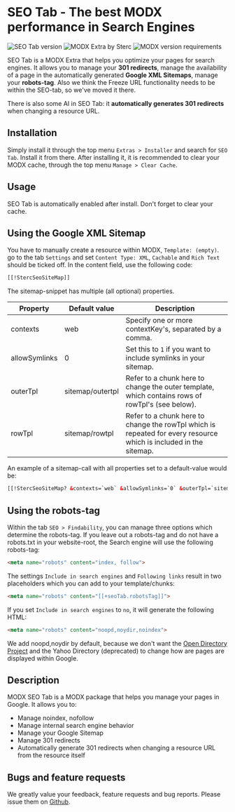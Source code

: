 # SEO Tab - The best MODX performance in Search Engines
![SEO Tab version](https://img.shields.io/badge/version-2.0-blue.svg) ![MODX Extra by Sterc](https://img.shields.io/badge/checked%20by-sterc-ff69b4.svg) ![MODX version requirements](https://img.shields.io/badge/modx%20version%20requirement-2.5%2B-brightgreen.svg)

SEO Tab is a MODX Extra that helps you optimize your pages for search engines. It allows you to manage your **301 redirects**, manage the availability of a page in the automatically generated **Google XML Sitemaps**, manage your **robots-tag**. Also we think the Freeze URL functionality needs to be within the SEO-tab, so we've moved it there.

There is also some AI in SEO Tab: it **automatically generates 301 redirects** when changing a resource URL.

## Installation
Simply install it through the top menu ```Extras > Installer``` and search for ```SEO Tab```. Install it from there. After installing it, it is recommended to clear your MODX cache, through the top menu ```Manage > Clear Cache```.

## Usage
SEO Tab is automatically enabled after install. Don't forget to clear your cache.

## Using the Google XML Sitemap
You have to manually create a resource within MODX, ```Template: (empty)```. go to the tab ```Settings``` and set ```Content Type: XML```, ```Cachable``` and ```Rich Text``` should be ticked off. In the content field, use the following code:


```HTML
[[!StercSeoSiteMap]]
```

The sitemap-snippet has multiple (all optional) properties.

Property | Default value | Description
---|---|---
contexts|web|Specify one or more contextKey's, separated by a comma.
allowSymlinks|0|Set this to ```1``` if you want to include symlinks in your sitemap.
outerTpl|sitemap/outertpl|Refer to a chunk here to change the outer template, which contains rows of rowTpl's (see below).
rowTpl|sitemap/rowtpl|Refer to a chunk here to change the rowTpl which is repeated for every resource which is included in the sitemap.

An example of a sitemap-call with all properties set to a default-value would be:
```HTML
[[!StercSeoSiteMap? &contexts=`web` &allowSymlinks=`0` &outerTpl=`sitemap/outertpl` &rowTpl=`sitemap/rowtpl`]]
```

## Using the robots-tag
Within the tab ```SEO > Findability```, you can manage three options which determine the robots-tag. If you leave out a robots-tag and do not have a robots.txt in your website-root, the Search engine will use the following robots-tag:
```HTML
<meta name="robots" content="index, follow">
```

The settings ```Include in search engines``` and ```Following links``` result in two placeholders which you can add to your template/chunks:

```HTML
<meta name="robots" content="[[+seoTab.robotsTag]]">
```

If you set ```Include in search engines``` to ```no```, it will generate the following HTML:

```HTML
<meta name="robots" content="noopd,noydir,noindex">
```

We add noopd,noydir by default, because we don't want the [Open Directory Project](http://www.dmoz.org/) and the Yahoo Directory (deprecated) to change how are pages are displayed within Google.


## Description
MODX SEO Tab is a MODX package that helps you manage your pages in Google. It allows you to:
- Manage noindex, nofollow
- Manage internal search engine behavior
- Manage your Google Sitemap
- Manage 301 redirects
- Automatically generate 301 redirects when changing a resource URL from the resource itself

## Bugs and feature requests
We greatly value your feedback, feature requests and bug reports. Please issue them on [Github](https://github.com/Sterc/SEOTab/issues/new).
